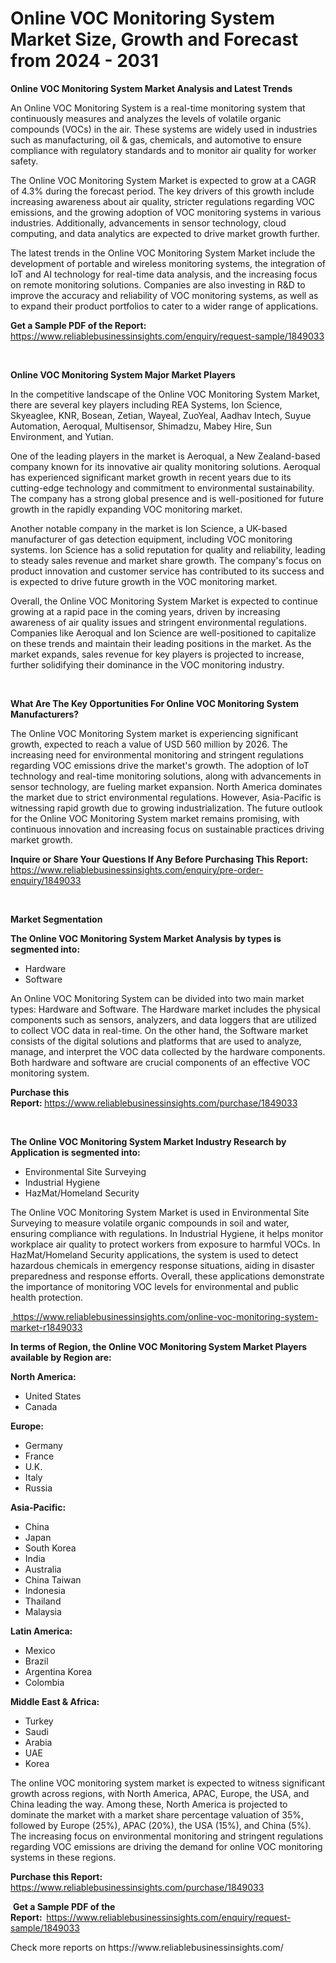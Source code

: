 <p><h1>Online VOC Monitoring System Market Size, Growth and Forecast from 2024 - 2031</h1></p><p><strong>Online VOC Monitoring System Market Analysis and Latest Trends</strong></p>
<p><p>An Online VOC Monitoring System is a real-time monitoring system that continuously measures and analyzes the levels of volatile organic compounds (VOCs) in the air. These systems are widely used in industries such as manufacturing, oil & gas, chemicals, and automotive to ensure compliance with regulatory standards and to monitor air quality for worker safety.</p><p>The Online VOC Monitoring System Market is expected to grow at a CAGR of 4.3% during the forecast period. The key drivers of this growth include increasing awareness about air quality, stricter regulations regarding VOC emissions, and the growing adoption of VOC monitoring systems in various industries. Additionally, advancements in sensor technology, cloud computing, and data analytics are expected to drive market growth further.</p><p>The latest trends in the Online VOC Monitoring System Market include the development of portable and wireless monitoring systems, the integration of IoT and AI technology for real-time data analysis, and the increasing focus on remote monitoring solutions. Companies are also investing in R&D to improve the accuracy and reliability of VOC monitoring systems, as well as to expand their product portfolios to cater to a wider range of applications.</p></p>
<p><strong>Get a Sample PDF of the Report:&nbsp;</strong> <a href="https://www.reliablebusinessinsights.com/enquiry/request-sample/1849033">https://www.reliablebusinessinsights.com/enquiry/request-sample/1849033</a></p>
<p>&nbsp;</p>
<p><strong>Online VOC Monitoring System Major Market Players</strong></p>
<p><p>In the competitive landscape of the Online VOC Monitoring System Market, there are several key players including REA Systems, Ion Science, Skyeaglee, KNR, Bosean, Zetian, Wayeal, ZuoYeal, Aadhav Intech, Suyue Automation, Aeroqual, Multisensor, Shimadzu, Mabey Hire, Sun Environment, and Yutian.</p><p>One of the leading players in the market is Aeroqual, a New Zealand-based company known for its innovative air quality monitoring solutions. Aeroqual has experienced significant market growth in recent years due to its cutting-edge technology and commitment to environmental sustainability. The company has a strong global presence and is well-positioned for future growth in the rapidly expanding VOC monitoring market.</p><p>Another notable company in the market is Ion Science, a UK-based manufacturer of gas detection equipment, including VOC monitoring systems. Ion Science has a solid reputation for quality and reliability, leading to steady sales revenue and market share growth. The company's focus on product innovation and customer service has contributed to its success and is expected to drive future growth in the VOC monitoring market.</p><p>Overall, the Online VOC Monitoring System Market is expected to continue growing at a rapid pace in the coming years, driven by increasing awareness of air quality issues and stringent environmental regulations. Companies like Aeroqual and Ion Science are well-positioned to capitalize on these trends and maintain their leading positions in the market. As the market expands, sales revenue for key players is projected to increase, further solidifying their dominance in the VOC monitoring industry.</p></p>
<p>&nbsp;</p>
<p><strong>What Are The Key Opportunities For Online VOC Monitoring System Manufacturers?</strong></p>
<p><p>The Online VOC Monitoring System market is experiencing significant growth, expected to reach a value of USD 560 million by 2026. The increasing need for environmental monitoring and stringent regulations regarding VOC emissions drive the market's growth. The adoption of IoT technology and real-time monitoring solutions, along with advancements in sensor technology, are fueling market expansion. North America dominates the market due to strict environmental regulations. However, Asia-Pacific is witnessing rapid growth due to growing industrialization. The future outlook for the Online VOC Monitoring System market remains promising, with continuous innovation and increasing focus on sustainable practices driving market growth.</p></p>
<p><strong>Inquire or Share Your Questions If Any Before Purchasing This Report:</strong> <a href="https://www.reliablebusinessinsights.com/enquiry/pre-order-enquiry/1849033">https://www.reliablebusinessinsights.com/enquiry/pre-order-enquiry/1849033</a></p>
<p>&nbsp;</p>
<p><strong>Market Segmentation</strong></p>
<p><strong>The Online VOC Monitoring System Market Analysis by types is segmented into:</strong></p>
<p><ul><li>Hardware</li><li>Software</li></ul></p>
<p><p>An Online VOC Monitoring System can be divided into two main market types: Hardware and Software. The Hardware market includes the physical components such as sensors, analyzers, and data loggers that are utilized to collect VOC data in real-time. On the other hand, the Software market consists of the digital solutions and platforms that are used to analyze, manage, and interpret the VOC data collected by the hardware components. Both hardware and software are crucial components of an effective VOC monitoring system.</p></p>
<p><strong>Purchase this Report:&nbsp;</strong><a href="https://www.reliablebusinessinsights.com/purchase/1849033">https://www.reliablebusinessinsights.com/purchase/1849033</a></p>
<p>&nbsp;</p>
<p><strong>The Online VOC Monitoring System Market Industry Research by Application is segmented into:</strong></p>
<p><ul><li>Environmental Site Surveying</li><li>Industrial Hygiene</li><li>HazMat/Homeland Security</li></ul></p>
<p><p>The Online VOC Monitoring System Market is used in Environmental Site Surveying to measure volatile organic compounds in soil and water, ensuring compliance with regulations. In Industrial Hygiene, it helps monitor workplace air quality to protect workers from exposure to harmful VOCs. In HazMat/Homeland Security applications, the system is used to detect hazardous chemicals in emergency response situations, aiding in disaster preparedness and response efforts. Overall, these applications demonstrate the importance of monitoring VOC levels for environmental and public health protection.</p></p>
<p><a href="https://www.reliablebusinessinsights.com/online-voc-monitoring-system-market-r1849033">&nbsp;https://www.reliablebusinessinsights.com/online-voc-monitoring-system-market-r1849033</a></p>
<p><strong>In terms of Region, the Online VOC Monitoring System Market Players available by Region are:</strong></p>
<p>
    <p> <strong> North America: </strong>
        <ul>
            <li>United States</li>
            <li>Canada</li>
        </ul>
        </p> 
    <p> <strong> Europe: </strong>
        <ul>
            <li>Germany</li>
            <li>France</li>
            <li>U.K.</li>
            <li>Italy</li>
            <li>Russia</li>
        </ul>
        </p> 
    <p> <strong> Asia-Pacific: </strong>
        <ul>
            <li>China</li>
            <li>Japan</li>
            <li>South Korea</li>
            <li>India</li>
            <li>Australia</li>
            <li>China Taiwan</li>
            <li>Indonesia</li>
            <li>Thailand</li>
            <li>Malaysia</li>
        </ul>
        </p> 
    <p> <strong> Latin America: </strong>
        <ul>
            <li>Mexico</li>
            <li>Brazil</li>
            <li>Argentina Korea</li>
            <li>Colombia</li>
        </ul>
        </p> 
    <p> <strong> Middle East & Africa: </strong>
        <ul>
            <li>Turkey</li>
            <li>Saudi</li>
            <li>Arabia</li>
            <li>UAE</li>
            <li>Korea</li>
        </ul>
    </p>
    </p>
<p><p>The online VOC monitoring system market is expected to witness significant growth across regions, with North America, APAC, Europe, the USA, and China leading the way. Among these, North America is projected to dominate the market with a market share percentage valuation of 35%, followed by Europe (25%), APAC (20%), the USA (15%), and China (5%). The increasing focus on environmental monitoring and stringent regulations regarding VOC emissions are driving the demand for online VOC monitoring systems in these regions.</p></p>
<p><strong>Purchase this Report: </strong><a href="https://www.reliablebusinessinsights.com/purchase/1849033">https://www.reliablebusinessinsights.com/purchase/1849033</a></p>
<p>&nbsp;<strong>Get a Sample PDF of the Report:&nbsp;&nbsp;</strong><a href="https://www.reliablebusinessinsights.com/enquiry/request-sample/1849033">https://www.reliablebusinessinsights.com/enquiry/request-sample/1849033</a></p>
<p><strong></strong></p>
<p>Check more reports on https://www.reliablebusinessinsights.com/</p>